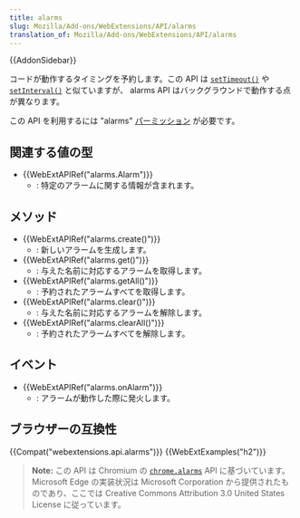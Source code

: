 ```yaml
---
title: alarms
slug: Mozilla/Add-ons/WebExtensions/API/alarms
translation_of: Mozilla/Add-ons/WebExtensions/API/alarms
---
```

{{AddonSidebar}}

コードが動作するタイミングを予約します。この API は [`setTimeout()`](/ja/docs/Web/API/WindowTimers/setTimeout) や [`setInterval()`](/ja/docs/Web/API/WindowTimers/setInterval) と似ていますが、 alarms API はバックグラウンドで動作する点が異なります。

この API を利用するには "alarms" [パーミッション](/ja/docs/Mozilla/Add-ons/WebExtensions/manifest.json/permissions) が必要です。

## 関連する値の型

- {{WebExtAPIRef("alarms.Alarm")}}
  - : 特定のアラームに関する情報が含まれます。

## メソッド

- {{WebExtAPIRef("alarms.create()")}}
  - : 新しいアラームを生成します。
- {{WebExtAPIRef("alarms.get()")}}
  - : 与えた名前に対応するアラームを取得します。
- {{WebExtAPIRef("alarms.getAll()")}}
  - : 予約されたアラームすべてを取得します。
- {{WebExtAPIRef("alarms.clear()")}}
  - : 与えた名前に対応するアラームを解除します。
- {{WebExtAPIRef("alarms.clearAll()")}}
  - : 予約されたアラームすべてを解除します。

## イベント

- {{WebExtAPIRef("alarms.onAlarm")}}
  - : アラームが動作した際に発火します。

## ブラウザーの互換性

{{Compat("webextensions.api.alarms")}} {{WebExtExamples("h2")}}

> **Note:** この API は Chromium の [`chrome.alarms`](https://developer.chrome.com/extensions/alarms) API に基づいています。Microsoft Edge の実装状況は Microsoft Corporation から提供されたものであり、ここでは Creative Commons Attribution 3.0 United States License に従っています。
